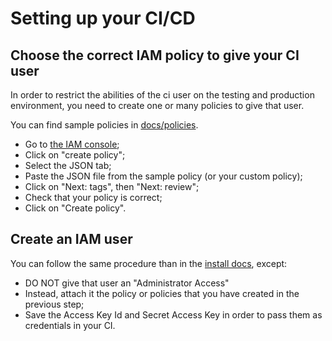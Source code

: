 # Setting up your CI/CD

## Choose the correct IAM policy to give your CI user

In order to restrict the abilities of the ci user on the testing and production environment, you need to create one or many policies to give that user.

You can find sample policies in [docs/policies](./policies/).

- Go to [the IAM console](https://console.aws.amazon.com/iamv2/home?#/policies);
- Click on "create policy";
- Select the JSON tab;
- Paste the JSON file from the sample policy (or your custom policy);
- Click on "Next: tags", then "Next: review";
- Check that your policy is correct;
- Click on "Create policy".

## Create an IAM user

You can follow the same procedure than in the [install docs](./install.md), except:

- DO NOT give that user an "Administrator Access"
- Instead, attach it the policy or policies that you have created in the previous step;
- Save the Access Key Id and Secret Access Key in order to pass them as credentials in your CI.
